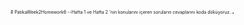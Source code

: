 <span style="font-size:0.5em;"> # PatikaWeek2Homework6 --Hafta 1 ve Hafta 2 'nin konularını içeren soruların cevaplarını koda döküyoruz..</span>.
